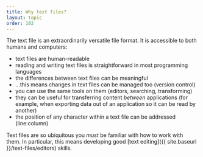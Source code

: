 ```yaml
---
title: Why text files?
layout: topic
order: 102
---
```


The text file is an extraordinarily versatile file format. It is accessible
to both humans and computers:

* text files are human-readable
* reading and writing text files is straightforward in most programming languages
* the differences between text files can be meaningful
* ...this means changes in text files can be managed too (version control)
* you can use the same tools on them (editors, searching, transforming)
* they can be useful for transferring content _between_ applications (for example,
  when exporting data out of an application so it can be read by another)
* the position of any character within a text file can be addressed (line:column)

Text files are so ubiquitous you _must_ be familiar with how to work with them.
In particular, this means developing good
[text editing]({{ site.baseurl }}/text-files/editors) skills.
